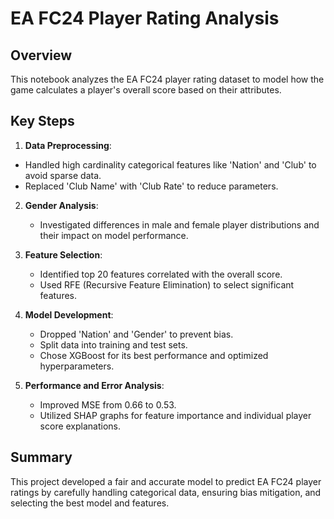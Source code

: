 # EA FC24 Player Rating Analysis

## Overview
This notebook analyzes the EA FC24 player rating dataset to model how the game calculates a player's overall score based on their attributes.

## Key Steps
1. **Data Preprocessing**:
- Handled high cardinality categorical features like 'Nation' and 'Club' to avoid sparse data.
- Replaced 'Club Name' with 'Club Rate' to reduce parameters.

2. **Gender Analysis**:
   - Investigated differences in male and female player distributions and their impact on model performance.

3. **Feature Selection**:
   - Identified top 20 features correlated with the overall score.
   - Used RFE (Recursive Feature Elimination) to select significant features.

4. **Model Development**:
   - Dropped 'Nation' and 'Gender' to prevent bias.
   - Split data into training and test sets.
   - Chose XGBoost for its best performance and optimized hyperparameters.
     
5. **Performance and Error Analysis**:
   - Improved MSE from 0.66 to 0.53.
   - Utilized SHAP graphs for feature importance and individual player score explanations.

## Summary
This project developed a fair and accurate model to predict EA FC24 player ratings by carefully handling categorical data, ensuring bias mitigation, and selecting the best model and features.
